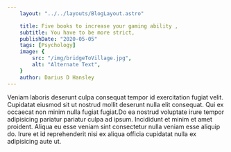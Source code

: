 ```yaml
---
    layout: "../../layouts/BlogLayout.astro"

    title: Five books to increase your gaming ability ,                                                       
    subtitle: You have to be more strict,
    publishDate: "2020-05-05"
    tags: [Psychology]
    image: {
        src: "/img/bridgeToVillage.jpg",
        alt: "Alternate Text",
    } 
    author: Darius D Hansley
---
```


Veniam laboris deserunt culpa consequat tempor id exercitation fugiat velit. Cupidatat eiusmod sit ut nostrud mollit deserunt nulla elit consequat. Qui ex occaecat non minim nulla fugiat fugiat.Do ea nostrud voluptate irure tempor adipisicing pariatur pariatur culpa ad ipsum. Incididunt et minim et amet proident. Aliqua eu esse veniam sint consectetur nulla veniam esse aliquip do. Irure et id reprehenderit nisi ex aliqua officia cupidatat nulla ex adipisicing aute ut.